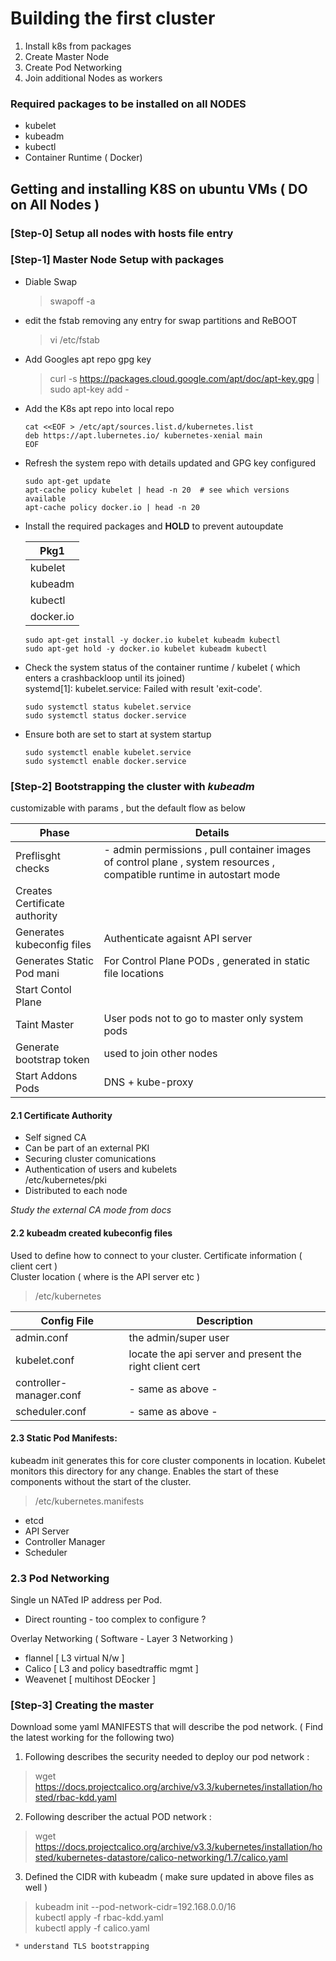 
# Building the first cluster

1) Install k8s from packages  
2) Create Master Node  
3) Create Pod Networking  
4) Join additional Nodes as workers  


### Required packages  to be installed on all NODES
- kubelet  
- kubeadm  
- kubectl  
- Container Runtime ( Docker)


## Getting and installing K8S on ubuntu VMs ( DO on All Nodes )


### [Step-0] Setup all nodes with hosts file entry
   

### [Step-1] Master Node Setup with packages
   - Diable Swap  
      > swapoff -a
   - edit the fstab removing any entry for swap partitions and ReBOOT
      > vi /etc/fstab
     
   - Add Googles apt repo gpg key  
      > curl -s https://packages.cloud.google.com/apt/doc/apt-key.gpg | sudo apt-key add -
     
   - Add the K8s apt repo into local repo  
     ``` 
     cat <<EOF > /etc/apt/sources.list.d/kubernetes.list
     deb https://apt.lubernetes.io/ kubernetes-xenial main
     EOF
     ```

   - Refresh the system repo with details updated and GPG key configured  
       ```
       sudo apt-get update
       apt-cache policy kubelet | head -n 20  # see which versions available
       apt-cache policy docker.io | head -n 20  
       ```
   - Install the required packages and __HOLD__ to prevent autoupdate
     
     | Pkg1 |   
     |---|  
     |kubelet| 
     |kubeadm|
     |kubectl|
     |docker.io|
     
     ```
     sudo apt-get install -y docker.io kubelet kubeadm kubectl  
     sudo apt-get hold -y docker.io kubelet kubeadm kubectl    
     ```
     
   - Check the system status of the container runtime / kubelet ( which enters a crashbackloop until its joined)     
        systemd[1]: kubelet.service: Failed with result 'exit-code'.

     ```
     sudo systemctl status kubelet.service  
     sudo systemctl status docker.service
     ```
     

   - Ensure both are set to start at system startup  
      ```
      sudo systemctl enable kubelet.service  
      sudo systemctl enable docker.service
      ```  
### [Step-2]  Bootstrapping the cluster with *kubeadm*  
  customizable with params , but the default flow as below

 | Phase | Details | 
 |---|---| 
 | Preflisght checks | - admin permissions , pull container images of control plane , system resources , compatible runtime in autostart mode  |
 | Creates Certificate authority |  |  
 | Generates kubeconfig files | Authenticate agaisnt API server |  
 | Generates Static Pod mani |  For Control Plane PODs , generated in static file locations|  
 | Start Contol Plane|  |  
 | Taint Master | User pods not to go to master only system pods |  
 | Generate bootstrap token  | used to join other nodes |  
 | Start Addons Pods | DNS + kube-proxy |  

 
#### 2.1 Certificate Authority  
  
 - Self signed CA  
 - Can be part of an external PKI  
 - Securing cluster comunications   
 - Authentication of users and kubelets   
    /etc/kubernetes/pki  
 - Distributed to each node    

 *Study the external CA mode from docs*  

#### 2.2 kubeadm created kubeconfig files
  Used to define how to connect to your cluster.
    Certificate information ( client cert )   
    Cluster location ( where is the API server etc )
 
 > /etc/kubernetes

  | Config File | Description |  
  |---|---|
  |admin.conf|the admin/super user|
  |kubelet.conf| locate the api server and present the right client cert |
  |controller-manager.conf| - same as above - |
  |scheduler.conf| - same as above -|


####  2.3 Static Pod Manifests:  
 kubeadm init generates this for core cluster components in location. Kubelet monitors this directory for any change.
 Enables the start of these components without the start of the cluster.
  > /etc/kubernetes.manifests  

   - etcd  
   - API Server   
   - Controller Manager    
   - Scheduler  

###  2.3 Pod Networking   

  Single un NATed IP address per Pod.
  - Direct rounting - too complex to configure ?

  Overlay Networking ( Software -  Layer 3 Networking )
   - flannel [ L3 virtual N/w ]
   - Calico [ L3 and policy basedtraffic mgmt ]
   - Weavenet [ multihost DEocker ]

### [Step-3] Creating the master

  Download some yaml MANIFESTS that will describe the pod network. ( Find the latest working for the following two)
 
 1. Following describes the security needed to deploy our pod network :   
  > wget https://docs.projectcalico.org/archive/v3.3/kubernetes/installation/hosted/rbac-kdd.yaml

 2. Following describer the actual POD network : 
  > wget https://docs.projectcalico.org/archive/v3.3/kubernetes/installation/hosted/kubernetes-datastore/calico-networking/1.7/calico.yaml 
 

 3. Defined the CIDR with kubeadm ( make sure updated in above files as well ) 
  > kubeadm init --pod-network-cidr=192.168.0.0/16  
  > kubectl apply -f rbac-kdd.yaml  
  > kubectl apply -f calico.yaml  

  ```
   * understand TLS bootstrapping
  ```

  
